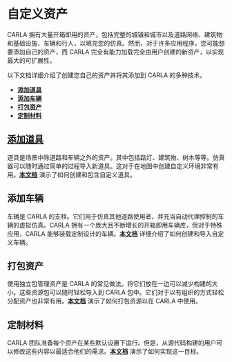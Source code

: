 # 自定义资产

CARLA 拥有大量开箱即用的资产，包括完整的城镇和城市以及道路网络、建筑物和基础设施、车辆和行人，以填充您的仿真。然而，对于许多应用程序，您可能想要添加自己的资产，而 CARLA 完全有能力加载完全由用户创建的新资产，以实现最大的可扩展性。

以下文档详细介绍了创建您自己的资产并将其添加到 CARLA 的多种技术。

- [__添加道具__](tuto_A_add_props.md)
- [__添加车辆__](tuto_A_add_vehicle.md)
- [__打包资产__](tuto_A_create_standalone.md) 
- [__定制材料__](tuto_A_material_customization.md)

## [添加道具](tuto_A_add_props.md)

道具是场景中除道路和车辆之外的资产。其中包括路灯、建筑物、树木等等。仿真器可以随时通过简单的过程导入新道具。这对于在地图中创建自定义环境非常有用。[__本文档__](tuto_A_add_props.md) 演示了如何创建和包含自定义道具。

## 添加车辆

车辆是 CARLA 的支柱。它们用于仿真其他道路使用者，并充当自动代理控制的车辆的虚拟仿真。CARLA 拥有一个庞大且不断增长的开箱即用车辆库，但对于特殊应用，CARLA 能够装载定制设计的车辆。[__本文档__](tuto_A_add_vehicle.md) 详细介绍了如何创建和导入自定义车辆。

## 打包资产

使用独立包管理资产是 CARLA 的常见做法。将它们放在一边可以减少构建的大小。这些资源包可以随时轻松导入到 CARLA 包中。它们对于以有组织的方式轻松分配资产也非常有用。[__本文档__](tuto_A_create_standalone.md)  演示了如何打包资源以在 CARLA 中使用。

## 定制材料

CARLA 团队准备每个资产在某些默认设置下运行。但是，从源代码构建的用户可以修改这些内容以最适合他们的需求。[__本文档__](tuto_A_material_customization.md) 演示了如何实现这一目标。
